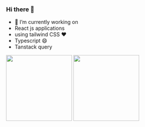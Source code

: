 ### Hi there 👋

- 🔭 I’m currently working on
- React js applications
- using tailwind CSS ❤️
- Typescript 😄
- Tanstack query



<div>
  <img height="180em" src="https://github-readme-stats-sigma-five.vercel.app/api?username=filipeklinger&show_icons=true&theme=default&include_all_commits=true&count_private=true"/>
  <img height="180em" src="https://github-readme-stats-sigma-five.vercel.app/api/top-langs/?username=filipeklinger&layout=compact"/>
</div>
<!--
**filipeklinger/filipeklinger** is a ✨ _special_ ✨ repository because its `README.md` (this file) appears on your GitHub profile.

Here are some ideas to get you started:

- 🔭 I’m currently working on ...
- 🌱 I’m currently learning ...
- 👯 I’m looking to collaborate on ...
- 🤔 I’m looking for help with ...
- 💬 Ask me about ...
- 📫 How to reach me: ...
- 😄 Pronouns: ...
- ⚡ Fun fact: ...
-->
